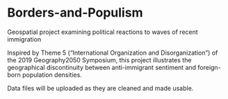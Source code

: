 # Borders-and-Populism
Geospatial project examining political reactions to waves of recent immigration

Inspired by Theme 5 (“International Organization and Disorganization”) of the 2019 Geography2050 Symposium, this project illustrates the geographical discontinuity between anti-immigrant sentiment and foreign-born population densities. 

Data files will be uploaded as they are cleaned and made usable. 
